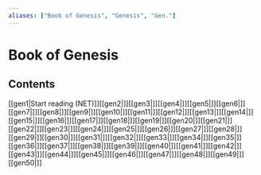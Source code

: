 ```yaml
---
aliases: ["Book of Genesis", "Genesis", "Gen."]
---
```

# Book of Genesis
## Contents
[[gen1|Start reading (NET)]][[gen2|]][[gen3|]][[gen4|]][[gen5|]][[gen6|]][[gen7|]][[gen8|]][[gen9|]][[gen10|]][[gen11|]][[gen12|]][[gen13|]][[gen14|]][[gen15|]][[gen16|]][[gen17|]][[gen18|]][[gen19|]][[gen20|]][[gen21|]][[gen22|]][[gen23|]][[gen24|]][[gen25|]][[gen26|]][[gen27|]][[gen28|]][[gen29|]][[gen30|]][[gen31|]][[gen32|]][[gen33|]][[gen34|]][[gen35|]][[gen36|]][[gen37|]][[gen38|]][[gen39|]][[gen40|]][[gen41|]][[gen42|]][[gen43|]][[gen44|]][[gen45|]][[gen46|]][[gen47|]][[gen48|]][[gen49|]][[gen50|]]